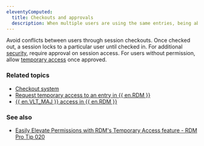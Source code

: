 ```yaml
---
eleventyComputed:
  title: Checkouts and approvals
  description: When multiple users are using the same entries, being able to check out (then check in) a session makes it so another user sees that it is currently being in use, eliminating the risk of one user kickout another one out of the session, for example.
---
```

Avoid conflicts between users through session checkouts. Once checked out, a session locks to a particular user until checked in. For additional [security](/rdm/windows/concepts/advanced-concepts/security/), require approval on session access. For users without permission, allow [temporary access](/rdm/windows/user-interface/content-area/temporary-access/request-temporary-access/) once approved.

### Related topics  
* [Checkout system](/rdm/windows/commands/edit/entries/checkout-system/)  
* [Request temporary access to an entry in {{ en.RDM }}](/rdm/windows/user-interface/content-area/temporary-access/request-temporary-access/)  
* [{{ en.VLT_MAJ }} access in {{ en.RDM }}](/rdm/windows/user-interface/content-area/vault-access/)  

### See also  
* [Easily Elevate Permissions with RDM's Temporary Access feature - RDM Pro Tip 020](https://youtu.be/En3pmonz1f8?si=7YbxYSgW5Y1PfZf6)
